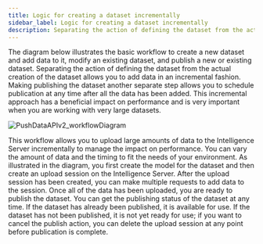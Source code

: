 ```yaml
---
title: Logic for creating a dataset incrementally
sidebar_label: Logic for creating a dataset incrementally
description: Separating the action of defining the dataset from the actual creation of the dataset allows you to add data in an incremental fashion. Making publishing the dataset another separate step allows you to schedule publication at any time after all the data has been added. This incremental approach has a beneficial impact on performance and is very important when you are working with very large datasets.
---
```


The diagram below illustrates the basic workflow to create a new dataset and add data to it, modify an existing dataset, and publish a new or existing dataset. Separating the action of defining the dataset from the actual creation of the dataset allows you to add data in an incremental fashion. Making publishing the dataset another separate step allows you to schedule publication at any time after all the data has been added. This incremental approach has a beneficial impact on performance and is very important when you are working with very large datasets.

![PushDataAPIv2_workflowDiagram](../../../../../images/PushDataAPIv2_workflowDiagram.jpg)

This workflow allows you to upload large amounts of data to the Intelligence Server incrementally to manage the impact on performance. You can vary the amount of data and the timing to fit the needs of your environment. As illustrated in the diagram, you first create the model for the dataset and then create an upload session on the Intelligence Server. After the upload session has been created, you can make multiple requests to add data to the session. Once all of the data has been uploaded, you are ready to publish the dataset. You can get the publishing status of the dataset at any time. If the dataset has already been published, it is available for use. If the dataset has not been published, it is not yet ready for use; if you want to cancel the publish action, you can delete the upload session at any point before publication is complete.
